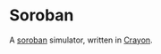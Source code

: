 # Soroban

A [soroban](https://en.wikipedia.org/wiki/Soroban) simulator, written in [Crayon](https://crayonlang.org/).